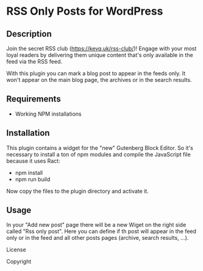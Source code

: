 # RSS Only Posts for WordPress

## Description
Join the secret RSS club (https://kevq.uk/rss-club/)! Engage with your most loyal readers by delivering them unique content that's only available in the feed via the RSS feed.

With this plugin you can mark a blog post to appear in the feeds only. It won\'t appear on the main blog page, the archives or in the search results. 

## Requirements
* Working NPM installations

## Installation
This plugin contains a widget for the "new" Gutenberg Block Editor. So it's necessary to install a ton of npm
modules and compile the JavaScript file because it uses Ract:

* npm install
* npm run build

Now copy the files to the plugin directory and activate it.

## Usage
 In your "Add new post" page there will be a new Wiget on the right side called "Rss only post". Here you can define if th
 post will appear in the feed only or in the feed and all other posts pages (archive, search results, ...).

 License

 Copyright
